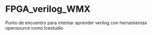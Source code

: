 # FPGA_verilog_WMX
Punto de encuentro para intentar aprender verilog con  herramientas opensource como Icestudio

